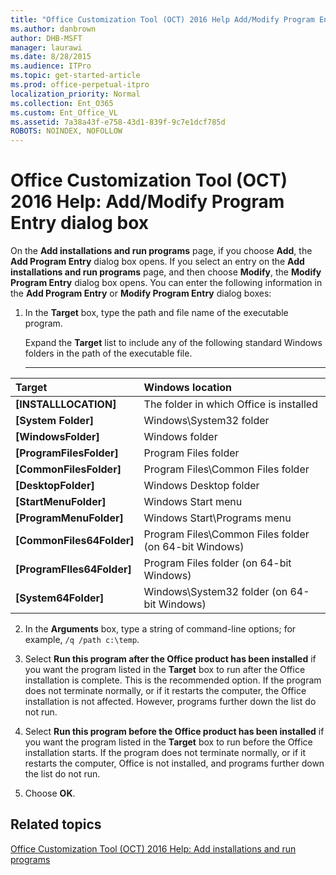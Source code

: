 ```yaml
---
title: "Office Customization Tool (OCT) 2016 Help Add/Modify Program Entry dialog box"
ms.author: danbrown
author: DHB-MSFT
manager: laurawi
ms.date: 8/28/2015
ms.audience: ITPro
ms.topic: get-started-article
ms.prod: office-perpetual-itpro
localization_priority: Normal
ms.collection: Ent_O365
ms.custom: Ent_Office_VL
ms.assetid: 7a38a43f-e758-43d1-839f-9c7e1dcf785d
ROBOTS: NOINDEX, NOFOLLOW
---
```


# Office Customization Tool (OCT) 2016 Help: Add/Modify Program Entry dialog box

On the **Add installations and run programs** page, if you choose **Add**, the **Add Program Entry** dialog box opens. If you select an entry on the **Add installations and run programs** page, and then choose **Modify**, the **Modify Program Entry** dialog box opens. You can enter the following information in the **Add Program Entry** or **Modify Program Entry** dialog boxes: 
  
1. In the **Target** box, type the path and file name of the executable program. 
    
    Expand the **Target** list to include any of the following standard Windows folders in the path of the executable file. 
    
   ****

|**Target**|**Windows location**|
|:-----|:-----|
|**[INSTALLLOCATION]** <br/> |The folder in which Office is installed  <br/> |
|**[System Folder]** <br/> |Windows\System32 folder  <br/> |
|**[WindowsFolder]** <br/> |Windows folder  <br/> |
|**[ProgramFilesFolder]** <br/> |Program Files folder  <br/> |
|**[CommonFilesFolder]** <br/> |Program Files\Common Files folder  <br/> |
|**[DesktopFolder]** <br/> |Windows Desktop folder  <br/> |
|**[StartMenuFolder]** <br/> |Windows Start menu  <br/> |
|**[ProgramMenuFolder]** <br/> |Windows Start\Programs menu  <br/> |
|**[CommonFiles64Folder]** <br/> |Program Files\Common Files folder (on 64-bit Windows)  <br/> |
|**[ProgramFIles64Folder]** <br/> |Program Files folder (on 64-bit Windows)  <br/> |
|**[System64Folder]** <br/> |Windows\System32 folder (on 64-bit Windows)  <br/> |
   
2. In the **Arguments** box, type a string of command-line options; for example,  `/q /path c:\temp`.
    
3. Select **Run this program after the Office product has been installed** if you want the program listed in the **Target** box to run after the Office installation is complete. This is the recommended option. If the program does not terminate normally, or if it restarts the computer, the Office installation is not affected. However, programs further down the list do not run. 
    
4. Select **Run this program before the Office product has been installed** if you want the program listed in the **Target** box to run before the Office installation starts. If the program does not terminate normally, or if it restarts the computer, Office is not installed, and programs further down the list do not run. 
    
5. Choose **OK**.
    
## Related topics
[Office Customization Tool (OCT) 2016 Help: Add installations and run programs](oct-2016-help-add-installations-and-run-programs.md)

